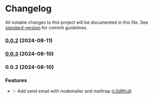# Changelog

All notable changes to this project will be documented in this file. See [standard-version](https://github.com/conventional-changelog/standard-version) for commit guidelines.

### [0.0.2](https://github.com/SebastianLl28/express-template/compare/v0.0.3...v0.0.2) (2024-08-11)

### [0.0.3](https://github.com/SebastianLl28/express-template/compare/v0.0.2...v0.0.3) (2024-08-10)

### 0.0.2 (2024-08-10)


### Features

* :sparkles: Add send email with nodemailer and mailtrap ([c3d8fcd](https://github.com/SebastianLl28/express-template/commit/c3d8fcd88edc467f94fce038e517d26d7ac52ced))
